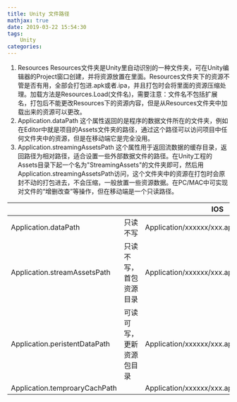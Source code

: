 ```yaml
---
title: Unity 文件路径
mathjax: true
date: 2019-03-22 15:54:30
tags:
    Unity
categories:
---
```


1. Resources
   Resources文件夹是Unity里自动识别的一种文件夹，可在Unity编辑器的Project窗口创建，并将资源放置在里面。Resources文件夹下的资源不管是否有用，全部会打包进.apk或者.ipa，并且打包时会将里面的资源压缩处理。加载方法是Resources.Load<T>(文件名)，需要注意：文件名不包括扩展名，打包后不能更改Resources下的资源内容，但是从Resources文件夹中加载出来的资源可以更改。
2. Application.dataPath
   这个属性返回的是程序的数据文件所在的文件夹，例如在Editor中就是项目的Assets文件夹的路径，通过这个路径可以访问项目中任何文件夹中的资源，但是在移动端它是完全没用。
3. Application.streamingAssetsPath
   这个属性用于返回流数据的缓存目录，返回路径为相对路径，适合设置一些外部数据文件的路径。在Unity工程的Assets目录下起一个名为"StreamingAssets"的文件夹即可，然后用Application.streamingAssetsPath访问，这个文件夹中的资源在打包时会原封不动的打包进去，不会压缩，一般放置一些资源数据。在PC/MAC中可实现对文件的“增删改查”等操作，但在移动端是一个只读路径。


|||IOS|Android|Windows|Mac|
|--|-------|--|--|--|--|
|Application.dataPath|只读不写|Application/xxxxxx/xxx.app/Data|/data/app/xxx.xxx.xxx.apk|/Assets|Assets|
|Application.streamAssetsPath|只读不写，首包资源目录|Application/xxxxxx/xxx.app/Data/Raw|jar:file:///data/app/xxx.xxx.xxx.apk/!/assets|Assets/StreamingAssets|Assets/StreamingAssets|
|Application.peristentDataPath|可读可写，更新资源包目录|Application/xxxxxx/xxx.app/Documents|/data/data/xxx.xxx.xxx/files|C:/Users/Admin/AppData/LocalLow/CompanyName/ProductName|/Users/xxxx/Library/Caches/CompanyName/ProductName|
|Application.temproaryCachPath||Application/xxxxxx/xxx.app/Library/Caches|/data/data/xxx.xxx.xxx/cache|C:/Users/Admin/AppData/Local/Temp/CompanyName/ProductName|/var/folders/57/6b4_9w8113x2fsmzx_yhrhvh0000gn/T/CompanyName/Product|
